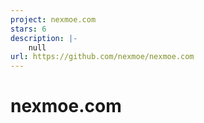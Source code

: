 ```yaml
---
project: nexmoe.com
stars: 6
description: |-
    null
url: https://github.com/nexmoe/nexmoe.com
---
```


# nexmoe.com
 

